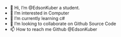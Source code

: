 - 👋 Hi, I’m @EdsonKuber a student.
- 👀 I’m interested in Computer
- 🌱 I’m currently learning c#
- 💞️ I’m looking to collaborate on Github Source Code
- 📫 How to reach me Github @EdsonKuber

<!---
EdsonKuber/EdsonKuber is a ✨ special ✨ repository because its `README.md` (this file) appears on your GitHub profile.
You can click the Preview link to take a look at your changes.
--->
